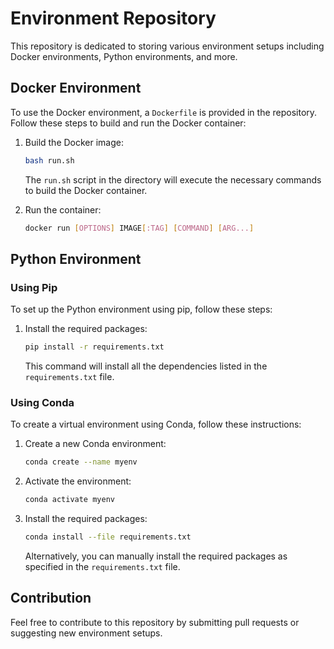 
# Environment Repository

This repository is dedicated to storing various environment setups including Docker environments, Python environments, and more.

## Docker Environment

To use the Docker environment, a `Dockerfile` is provided in the repository. Follow these steps to build and run the Docker container:

1. Build the Docker image:
   ```sh
   bash run.sh
   ```
   The `run.sh` script in the directory will execute the necessary commands to build the Docker container.

2. Run the container:
   ```sh
   docker run [OPTIONS] IMAGE[:TAG] [COMMAND] [ARG...]
   ```


## Python Environment

### Using Pip

To set up the Python environment using pip, follow these steps:

1. Install the required packages:
   ```sh
   pip install -r requirements.txt
   ```
   This command will install all the dependencies listed in the `requirements.txt` file.

### Using Conda

To create a virtual environment using Conda, follow these instructions:

1. Create a new Conda environment:
   ```sh
   conda create --name myenv
   ```

2. Activate the environment:
   ```sh
   conda activate myenv
   ```

3. Install the required packages:
   ```sh
   conda install --file requirements.txt
   ```
   Alternatively, you can manually install the required packages as specified in the `requirements.txt` file.

## Contribution

Feel free to contribute to this repository by submitting pull requests or suggesting new environment setups.
